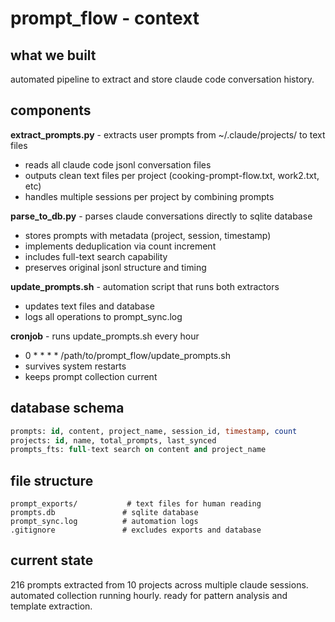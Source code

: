 # prompt_flow - context

## what we built

automated pipeline to extract and store claude code conversation history.

## components

**extract_prompts.py** - extracts user prompts from ~/.claude/projects/ to text files
- reads all claude code jsonl conversation files
- outputs clean text files per project (cooking-prompt-flow.txt, work2.txt, etc)
- handles multiple sessions per project by combining prompts

**parse_to_db.py** - parses claude conversations directly to sqlite database
- stores prompts with metadata (project, session, timestamp)
- implements deduplication via count increment
- includes full-text search capability
- preserves original jsonl structure and timing

**update_prompts.sh** - automation script that runs both extractors
- updates text files and database
- logs all operations to prompt_sync.log

**cronjob** - runs update_prompts.sh every hour
- 0 * * * * /path/to/prompt_flow/update_prompts.sh
- survives system restarts
- keeps prompt collection current

## database schema

```sql
prompts: id, content, project_name, session_id, timestamp, count
projects: id, name, total_prompts, last_synced
prompts_fts: full-text search on content and project_name
```

## file structure

```
prompt_exports/           # text files for human reading
prompts.db               # sqlite database 
prompt_sync.log          # automation logs
.gitignore               # excludes exports and database
```

## current state

216 prompts extracted from 10 projects across multiple claude sessions.
automated collection running hourly.
ready for pattern analysis and template extraction.